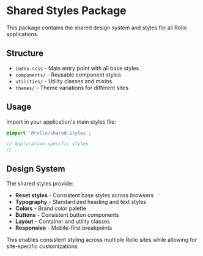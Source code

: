 # Shared Styles Package

This package contains the shared design system and styles for all Rollo applications.

## Structure

- `index.scss` - Main entry point with all base styles
- `components/` - Reusable component styles
- `utilities/` - Utility classes and mixins
- `themes/` - Theme variations for different sites

## Usage

Import in your application's main styles file:

```scss
@import '@rollo/shared-styles';

// Application-specific styles
// ...
```

## Design System

The shared styles provide:

- **Reset styles** - Consistent base styles across browsers
- **Typography** - Standardized heading and text styles
- **Colors** - Brand color palette
- **Buttons** - Consistent button components
- **Layout** - Container and utility classes
- **Responsive** - Mobile-first breakpoints

This enables consistent styling across multiple Rollo sites while allowing for site-specific customizations.